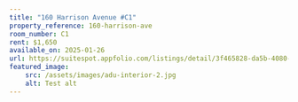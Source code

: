 ```yaml
---
title: "160 Harrison Avenue #C1"
property_reference: 160-harrison-ave
room_number: C1
rent: $1,650
available_on: 2025-01-26
url: https://suitespot.appfolio.com/listings/detail/3f465828-da5b-4080-a548-dcac310d52c4
featured_image:
    src: /assets/images/adu-interior-2.jpg
    alt: Test alt
---
```


